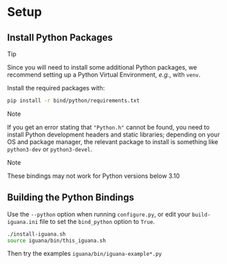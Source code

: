 # Setup

## Install Python Packages

> [!TIP]
> Since you will need to install some additional Python packages, we recommend setting up a Python Virtual Environment, _e.g._, with `venv`.

Install the required packages with:
```bash
pip install -r bind/python/requirements.txt
```

> [!NOTE]
> If you get an error stating that `"Python.h"` cannot be found, you need to install Python development headers and static libraries; depending on your OS and package manager, the relevant package to install is something like `python3-dev` or `python3-devel`.

> [!NOTE]
> These bindings may not work for Python versions below 3.10

## Building the Python Bindings
Use the `--python` option when running `configure.py`, or edit your `build-iguana.ini` file
to set the `bind_python` option to `True`.
```bash
./install-iguana.sh
source iguana/bin/this_iguana.sh
```
Then try the examples `iguana/bin/iguana-example*.py`

